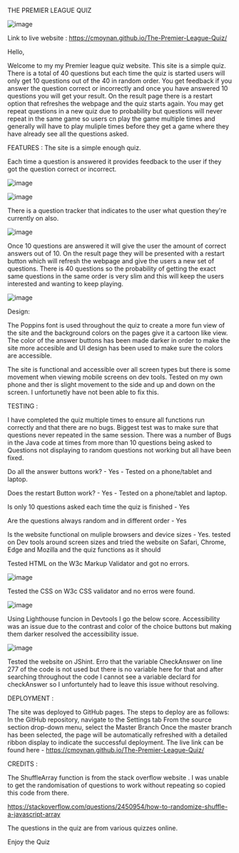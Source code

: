 THE PREMIER LEAGUE QUIZ

![image](https://github.com/cmoynan/The-Premier-League-Quiz/assets/150179658/8ceeeb6f-1737-4d3d-abed-e628744df074)

Link to live website : https://cmoynan.github.io/The-Premier-League-Quiz/

Hello,

Welcome to my my Premier league quiz website. This site is a simple quiz. There is a total of 40 questions but each time the quiz is started users will only get 10 questions out of the 40 in random order. You get feedback if you answer the question correct or incorrectly and once you have answered 10 questions you will get your result. On the result page there is a restart option that refreshes the webpage and the quiz starts again. You may get repeat questions in a new quiz due to probability but questions will never repeat in the same game so users cn play the game multiple times and generally will have to play muliple times before they get a game where they have already see all the questions asked.

FEATURES : The site is a simple enough quiz.

Each time a question is answered it provides feedback to the user if they got the question correct or incorrect.

![image](https://github.com/cmoynan/The-Premier-League-Quiz/assets/150179658/77192822-fdbe-4646-9dc3-91bbaebae7ae)

![image](https://github.com/cmoynan/The-Premier-League-Quiz/assets/150179658/8b3c46ba-34b2-4137-bff2-f7dc0ef5a69e)

There is a question tracker that indicates to the user what question they're currently on also.

![image](https://github.com/cmoynan/The-Premier-League-Quiz/assets/150179658/718a13ea-cbd5-4236-a754-5d8659f6a9e0)



Once 10 questions are answered it will give the user the amount of correct answers out of 10. On the result page they will be presented with a restart button which will refresh the webpage and give the users a new set of questions. There is 40 questions so the probability of getting the exact same questions in the same order is very slim and this will keep the users interested and wanting to keep playing.

![image](https://github.com/cmoynan/The-Premier-League-Quiz/assets/150179658/d31c0823-fb52-4252-9fe5-73bef1545d7e)

Design:

The Poppins font is used throughout the quiz to create a more fun view of the site and the background colors on the pages give it a cartoon like view. The color of the answer buttons has been made darker in order to make the site more accesible and UI design has been used to make sure the colors are accessible.

The site is functional and accessible over all screen types but there is some movement when viewing mobile screens on dev tools. Tested on my own phone and ther is slight movement to the side and up and down on the screen. I unfortunetly have not been able to fix this.



TESTING :

I have completed the quiz multiple times to ensure all functions run correctly and that there are no bugs. Biggest test was to make sure that questions never repeated in the same session. There was a number of Bugs in the Java code at times from more than 10 questions being asked to Questions not displaying to random questions not working but all have been fixed.

Do all the answer buttons work? - Yes - Tested on a phone/tablet and laptop.

Does the restart Button work? - Yes - Tested on a phone/tablet and laptop.

Is only 10 questions asked each time the quiz is finished - Yes

Are the questions always random and in different order - Yes

Is the website functional on muliple browsers and device sizes - Yes. tested on Dev tools around screen sizes and tried the website on Safari, Chrome, Edge and Mozilla and the quiz functions as it should

Tested HTML on the W3c Markup Validator and got no errors.

![image](https://github.com/cmoynan/The-Premier-League-Quiz/assets/150179658/de550618-ea69-4c81-90b9-8f1ac978654a)


Tested the CSS on W3c CSS validator and no erros were found.

![image](https://github.com/cmoynan/The-Premier-League-Quiz/assets/150179658/b7b750d9-df9a-401c-b53a-820818752aaa)

Using Lighthouse funcion in Devtools I go the below score. Accessibility was an issue due to the contrast and color of the choice buttons but making them darker resolved the accessibility issue.

![image](https://github.com/cmoynan/The-Premier-League-Quiz/assets/150179658/57865843-a21d-4c8d-b094-3cd2cb1ae497)

Tested the website on JShint. Erro that the variable CheckAnswer on line 277 of the code is not used but there is no variable here for that and after searching throughout the code I cannot see a variable declard for checkAnswer so I unfortuntely had to leave this issue without resolving.

DEPLOYMENT :

The site was deployed to GitHub pages. The steps to deploy are as follows: In the GitHub repository, navigate to the Settings tab From the source section drop-down menu, select the Master Branch Once the master branch has been selected, the page will be automatically refreshed with a detailed ribbon display to indicate the successful deployment. The live link can be found here - https://cmoynan.github.io/The-Premier-League-Quiz/

CREDITS :

The ShuffleArray function is from the stack overflow website . I was unable to get the randomisation of questions to work without repeating so copied this code from there.

https://stackoverflow.com/questions/2450954/how-to-randomize-shuffle-a-javascript-array

The questions in the quiz are from various quizzes online.

Enjoy the Quiz
